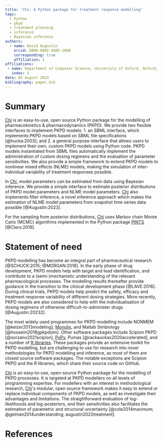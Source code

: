 ```yaml
---
title: 'Chi: A Python package for treatment response modelling'
tags:
  - Python
  - pkpd
  - treatment planning
  - inference
  - Bayesian inference
authors:
  - name: David Augustin
    orcid: 0000-0002-4885-1088
    corresponding: true
    affiliation: 1
affiliations:
 - name: Department of Computer Science, University of Oxford, Oxford, UK
   index: 1
date: 05 August 2023
bibliography: paper.bib
---
```


# Summary

[Chi](https://chi.readthedocs.io/en/latest/index.html) is an easy-to-use, open source Python package for the modelling of pharmacokinetics & pharmacodynamics (PKPD). We provide two flexible interfaces to implement PKPD models: 1. an SBML interface, which implements PKPD models based on SBML file specifications [@hucka:2003]; and 2. a general purpose interface that allows users to implement their own, custom PKPD models using Python code. PKPD models instantiated from SBML files automatically implement the administration of custom dosing regimens and the evaluation of parameter sensitivities. We also provide a simple framework to extend PKPD models to nonlinear mixed effects (NLME) models, making the simulation of inter-individual variability of treatment responses possible.

In [Chi](https://chi.readthedocs.io/en/latest/index.html), model parameters can be estimated from data using Bayesian inference. We provide a simple interface to estimate posterior distributions of PKPD model parameters and NLME model parameters. [Chi](https://chi.readthedocs.io/en/latest/index.html) also implements filter inference, a novel inference approach which makes the estimation of NLME model parameters from snapshot time series data possible [@Augustin:2023].

For the sampling from posterior distributions, [Chi](https://chi.readthedocs.io/en/latest/index.html) uses Markov chain Monte Carlo (MCMC) algorithms implemented in the Python package [PINTS](https://pints.readthedocs.io/en/stable/) [@Clerx:2019].

# Statement of need

PKPD modelling has become an integral part of pharmaceutical research [@SCHUCK:2015; @MORGAN:2018]. In the early phase of drug development, PKPD models help with target and lead identification, and contribute to a (semi-)mechanistic understanding of the relevant pharmacological processes. The modelling results thereafter provide guidance in the transition to the clinical development phase [@LAVE:2016]. During clinical trials, PKPD models help predict the safety, efficacy and treatment response variability of different dosing strategies. More recently, PKPD models are also considered to help with the individualisation of dosing regimens of otherwise difficult-to-administer drugs [@Augustin:20232].

The most widely used programmes for PKPD modelling include NONMEM [@keizer2013modeling], [Monolix](https://lixoft.com/products/monolix/), and Matlab Simbiology [@hosseini2018gpkpdsim]. Other software packages include Scipion PKPD [@sorzano2021scipion], [PoPy](https://product.popypkpd.com/), Pumas [@rackauckas2020accelerated], and a number of [R libraries](https://cran.r-project.org/web/views/Pharmacokinetics.html). These packages provide an extensive toolkit for PKPD modelling, but are challenging to use for research into novel methodologies for PKPD modelling and inference, as most of them are closed source software packages. The notable exceptions are Scipion PKPD and the R libraries, which share their source code on GitHub.

[Chi](https://chi.readthedocs.io/en/latest/index.html) is an easy-to-use, open-source Python package for the modelling of PKPD processes. It is targeted at PKPD modellers on all levels of programming expertise. For modellers with an interest in methodological research, [Chi](https://chi.readthedocs.io/en/latest/index.html)'s modular, open source framework makes it easy to extend or replace individual components of PKPD models, as well as investigate their advantages and limitations. The straightforward evaluation of log-likelihoods and log-posteriors, and their sensitivities also facilitates the estimation of parametric and structural uncertainty [@cole2014maximum; @gelman2014understanding; augustin2022treatment].

# References